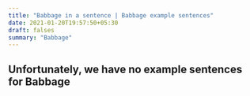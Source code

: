 ```yaml
---
title: "Babbage in a sentence | Babbage example sentences"
date: 2021-01-20T19:57:50+05:30
draft: falses
summary: "Babbage"
---
```

## Unfortunately, we have no example sentences for Babbage                 
